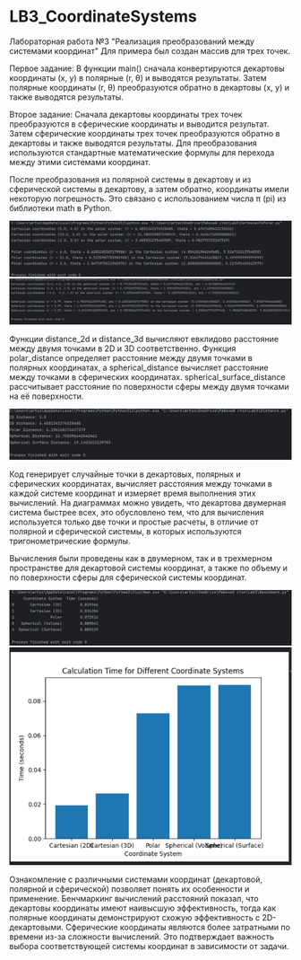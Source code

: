 # LB3_CoordinateSystems
Лабораторная работа №3 "Реализация преобразований между системами координат"
Для примера был создан массив для трех точек.

Первое задание: В функции main() сначала конвертируются декартовы координаты (x, y) в полярные (r, θ) и выводятся результаты. Затем полярные координаты (r, θ) преобразуются обратно в декартовы (x, y) и также выводятся результаты.

Второе задание: Сначала декартовы координаты трех точек преобразуются в сферические координаты и выводится результат. Затем сферические координаты трех точек преобразуются обратно в декартовы и также выводятся результаты. Для преобразования используются стандартные математические формулы для перехода между этими системами координат.

После преобразования из полярной системы в декартову и из сферической системы в декартову, а затем обратно, координаты имели некоторую погрешность. Это связано с использованием числа π (pi) из библиотеки math в Python.

![Image alt](screenshots/1.png)
![Image alt](screenshots/2.png)

Функции distance_2d и distance_3d вычисляют евклидово расстояние между двумя точками в 2D и 3D соответственно. Функция polar_distance определяет расстояние между двумя точками в полярных координатах, а spherical_distance вычисляет расстояние между точками в сферических координатах. spherical_surface_distance рассчитывает расстояние по поверхности сферы между двумя точками на её поверхности.

![Image alt](screenshots/3.png)

Код генерирует случайные точки в декартовых, полярных и сферических координатах, вычисляет расстояния между точками в каждой системе координат и измеряет время выполнения этих вычислений. На диаграммах можно увидеть, что декартова двумерная система быстрее всех, это обусловлено тем, что для вычисления используется только две точки и простые расчеты, в отличие от полярной и сферической системы, в которых используются тригонометрические формулы.

Вычисления были проведены как в двумерном, так и в трехмерном пространстве для декартовой системы координат, а также по объему и по поверхности сферы для сферической системы координат.

![Image alt](screenshots/4.png)
![Image alt](screenshots/5.png)

Ознакомление с различными системами координат (декартовой, полярной и сферической) позволяет понять их особенности и применение. Бенчмаркинг вычислений расстояний показал, что декартовы координаты имеют наивысшую эффективность, тогда как полярные координаты демонстрируют схожую эффективность с 2D-декартовыми. Сферические координаты являются более затратными по времени из-за сложности вычислений. Это подтверждает важность выбора соответствующей системы координат в зависимости от задачи.